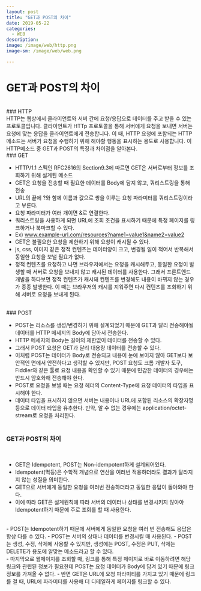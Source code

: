 ```yaml
---
layout: post
title: "GET과 POST의 차이"
date: 2019-05-22
categories:
  - WEB
description:
image: /image/web/http.png
image-sm: /image/web/web.png

---
```

<!-- {:.post-img.small}
![producer](/image/rabbitmq/producer.png) -->


GET과 POST의 차이
==============

<br />
### HTTP
<br />
HTTP는 웹상에서 클라이언트와 서버 간에 요청/응답으로 데이터를 주고 받을 수 있는 프로토콜입니다. 클라이언트가 HTTp 프로토콜을 통해 서버에게 요청을 보내면 서버는 요청에 맞는 응답을 클라이언트에게 전송합니다. 이 때, HTTP 요청에 포함되는 HTTP메소드는 서버가 요청을 수행하기 위해 해야할 행동을 표시하는 용도로 사용합니다. 이 HTTP메소드 중 GET과 POST의 특징과 차이점을 알아본다.

<br>
### GET
<br />

 - HTTP/1.1 스펙인 RFC2616의 Section9.3에 따르면 GET은 서버로부터 정보를 조회하기 위해 설계된 메소드
 - GET은 요청을 전송할 때 필요한 데이터를 Body에 담지 않고, 쿼리스트링을 통해 전송
 - URL의 끝에 ?와 함께 이름과 값으로 쌍을 이루는 요청 파라미터를 쿼리스트링이라고 부른다.
 - 요청 파라미터가 여러 개이면 &로 연결한다.
 - 쿼리스트링을 사용하게 되면 URL에 조회 조건을 표시하기 때문에 특정 페이지를 링크하거나 북마크할 수 있다.
 - Ex) www.example-url.com/resources?name1=value1&name2=value2
 - GET은 불필요한 요청을 제한하기 위해 요청이 캐시될 수 있다.
 - js, css, 이미지 같은 정적 컨텐츠는 데이터양이 크고, 변경될 일이 적어서 반복해서 동일한 요청을 보낼 필요가 없다.
 - 정적 컨텐츠를 요청하고 나면 브라우저에서는 요청을 캐시해두고, 동일한 요청이 발생할 때 서버로 요청을 보내지 않고 캐시된 데이터를 사용한다. 그래서 프론트엔드 개발을 하다보면 정적 컨텐츠가 캐시돼 컨텐츠를 변경해도 내용이 바뀌지 않는 경우가 종종 발생한다. 이 때는 브라우저의 캐시를 지워주면 다시 컨텐츠를 조회하기 위해 서버로 요청을 보내게 된다.


<br>
### POST
<br />

 - POST는 리소스를 생성/변경하기 위해 설계되었기 때문에 GET과 달리 전송해야될 데이터를 HTTP 메세지의 Body에 담아서 전송한다.
 -  HTTP 메세지의 Body는 길이의 제한없이 데이터를 전송할 수 있다.
 - 그래서 POST 요청은 GET과 달리 대용량 데이터를 전송할 수 있다.
 - 이처럼 POST는 데이터가 Body로 전송되고 내용이 눈에 보이지 않아 GET보다 보안적인 면에서 안전하다고 생각할 수 있지만, POST 요청도 크롬 개발자 도구, Fiddler와 같은 툴로 요청 내용을 확인할 수 있기 때문에 민감한 데이터의 경우에는 반드시 암호화해 전송해야 한다.
 -  POST로 요청을 보낼 때는 요청 헤더의 Content-Type에 요청 데이터의 타입을 표시해야 한다.
 - 데이터 타입을 표시하지 않으면 서버는 내용이나 URL에 포함된 리소스의 확장자명 등으로 데이터 타입을 유추한다. 만약, 알 수 없는 경우에는 application/octet-stream로 요청을 처리한다.
<br /><br />

### GET과 POST의 차이
<br />

 - GET은 Idempotent, POST는 Non-idempotent하게 설계되어있다.
 - Idempotent(멱등)은 수학적 개념으로 연산을 여러번 적용하더라도 결과가 달라지지 않는 성질을 의미한다.
 - GET으로 서버에게 동일한 요청을 여러번 전송하더라고 동일한 응답이 돌아와야 한다.
 - 이에 따라 GET은 설계원칙에 따라 서버의 데이터나 상태를 변경시키지 않아야 Idempotent하기 때문에 주로 조회를 할 때 사용한다.

 <br>
 - POST는 Idempotent하기 때문에 서버에게 동일한 요청을 여러 번 전송해도 응답은 항상 다를 수 있다.
 - POST는 서버의 상태나 데이터를 변경시킬 때 사용된다.
 - POST는 생성, 수정, 삭제에 사용할 수 있지만, 생성에는 POST, 수정은 PUT, 삭제는 DELETE가 용도에 알맞는 메소드라고 할 수 있다.

 <br>
 - 마지막으로 웹페이지를 조회할 때, 링크를 통해 특정 페이지로 바로 이동하려면 해당 링크와 관련된 정보가 필요한데 POST는 요청 데이터가 Body에 담겨 있기 때문에 링크 정보를 가져올 수 없다.
 - 반면 GET은 URL에 요청 파라미티를 가지고 있기 때문에 링크를 걸 때, URL에 파라미터를 사용해 더 디테일하게 페이지를 링크할 수 있다.
 
<br /><br />


